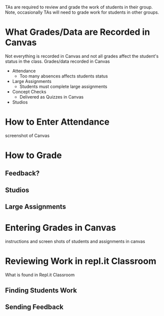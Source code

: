 TAs are required to review and grade the work of students in their group. Note, occasionally TAs will need to grade work for students in other groups.

# What Grades/Data are Recorded in Canvas
Not everything is recorded in Canvas and not all grades affect the student's status in the class.
Grades/data recorded in Canvas
* Attendance
  * Too many absences affects students status
* Large Assignments
  * Students must complete large assignments
* Concept Checks
  * Delivered as Quizzes in Canvas
* Studios

# How to Enter Attendance
screenshot of Canvas

# How to Grade
## Feedback?
## Studios
## Large Assignments

# Entering Grades in Canvas 
instructions and screen shots of students and assignments in canvas

# Reviewing Work in repl.it Classroom
What is found in Repl.it Classroom
## Finding Students Work
## Sending Feedback

